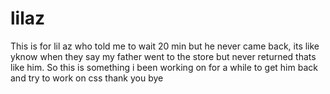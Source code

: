# lilaz

This is for lil az who told me to wait 20 min but he never came back, its like yknow when they say my father went to the store but never returned thats like him.
So this is something i been working on for a while to get him back and try to work on css thank you bye

